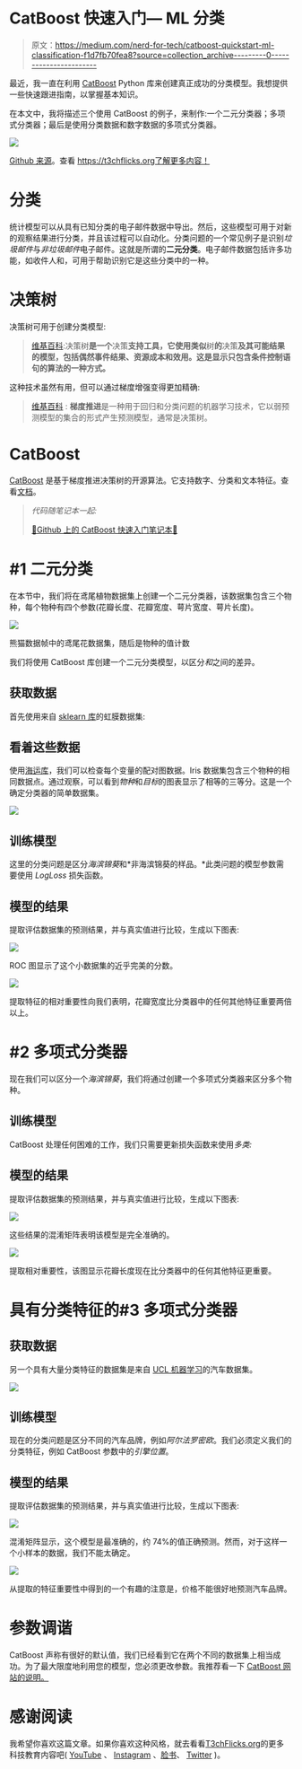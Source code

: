 # CatBoost 快速入门— ML 分类

> 原文：<https://medium.com/nerd-for-tech/catboost-quickstart-ml-classification-f1d7fb70fea8?source=collection_archive---------0----------------------->

最近，我一直在利用 [CatBoost](https://catboost.ai/) Python 库来创建真正成功的分类模型。我想提供一些快速跟进指南，以掌握基本知识。

在本文中，我将描述三个使用 CatBoost 的例子，来制作:一个二元分类器；多项式分类器；最后是使用分类数据和数字数据的多项式分类器。

![](img/58d8883d3d4f186d65eba49216f0a5de.png)

[Github 来源](https://github.com/sk-t3ch/catboost-quickstart)。查看 https://t3chflicks.org了解更多内容！

# 分类

统计模型可以从具有已知分类的电子邮件数据中导出。然后，这些模型可用于对新的观察结果进行分类，并且该过程可以自动化。分类问题的一个常见例子是识别*垃圾邮件*与*非垃圾邮件*电子邮件。这就是所谓的**二元分类**。电子邮件数据包括许多功能，如收件人和，可用于帮助识别它是这些分类中的一种。

# 决策树

决策树可用于创建分类模型:

> [维基百科](https://en.wikipedia.org/wiki/Decision_tree_learning):决策树**是一个**决策**支持工具，它使用类似**树**的**决策**及其可能结果的模型，包括偶然事件结果、资源成本和效用。这是显示只包含条件控制语句的算法的一种方式。**

这种技术虽然有用，但可以通过梯度增强变得更加精确:

> [维基百科](https://en.wikipedia.org/wiki/Gradient_boosting) : **梯度推进**是一种用于回归和分类问题的机器学习技术，它以弱预测模型的集合的形式产生预测模型，通常是决策树。

# CatBoost

[CatBoost](https://catboost.ai/) 是基于梯度推进决策树的开源算法。它支持数字、分类和文本特征。查看[文档](https://catboost.ai/docs/features/categorical-features.html#dataset-processing)。

> *代码随笔记本一起:*
> 
> [🔗Github 上的 CatBoost 快速入门笔记本📔](https://github.com/sk-t3ch/catboost-quickstart)

# #1 二元分类

在本节中，我们将在鸢尾植物数据集上创建一个二元分类器，该数据集包含三个物种，每个物种有四个参数(花瓣长度、花瓣宽度、萼片宽度、萼片长度)。

![](img/ea19c27f9d1a4543b42d39ac21b4e4f5.png)

熊猫数据帧中的鸢尾花数据集，随后是物种的值计数

我们将使用 CatBoost 库创建一个二元分类模型，以区分*和*之间的差异。

## 获取数据

首先使用来自 [sklearn 库](https://scikit-learn.org/stable/user_guide.html)的虹膜数据集:

## 看着这些数据

使用[海运库](https://seaborn.pydata.org/introduction.html)，我们可以检查每个变量的配对图数据。Iris 数据集包含三个物种的相同数据点。通过观察，可以看到*物种*和*目标*的图表显示了相等的三等分。这是一个确定分类器的简单数据集。

![](img/f55d0a0923ae3ae1e2126f279bcab436.png)

## 训练模型

这里的分类问题是区分*海滨锦葵*和*非海滨锦葵的样品。*此类问题的模型参数需要使用 *LogLoss* 损失函数。

## 模型的结果

提取评估数据集的预测结果，并与真实值进行比较，生成以下图表:

![](img/332dbebea3aad7b938e5a397ff7a2201.png)

ROC 图显示了这个小数据集的近乎完美的分数。

![](img/ee6790b44c1de7a2b1f3d67f62952808.png)

提取特征的相对重要性向我们表明，花瓣宽度比分类器中的任何其他特征重要两倍以上。

# #2 多项式分类器

现在我们可以区分一个*海滨锦葵*，我们将通过创建一个多项式分类器来区分多个物种。

## 训练模型

CatBoost 处理任何困难的工作，我们只需要更新损失函数来使用*多类:*

## 模型的结果

提取评估数据集的预测结果，并与真实值进行比较，生成以下图表:

![](img/6beff40344c7b8124386f1355cd6822c.png)

这些结果的混淆矩阵表明该模型是完全准确的。

![](img/ebacd7c79bf76c861864cbc5b52750d0.png)

提取相对重要性，该图显示花瓣长度现在比分类器中的任何其他特征更重要。

# 具有分类特征的#3 多项式分类器

## 获取数据

另一个具有大量分类特征的数据集是来自 [UCL 机器学习](https://archive.ics.uci.edu/ml/index.php)的汽车数据集。

![](img/161294c7e22b9feece18dc4830fd0322.png)

## 训练模型

现在的分类问题是区分不同的汽车品牌，例如*阿尔法罗密欧*。我们必须定义我们的分类特征，例如 CatBoost 参数中的*引擎位置*。

## 模型的结果

提取评估数据集的预测结果，并与真实值进行比较，生成以下图表:

![](img/b923def99ea493b30a265a0df6f142f9.png)

混淆矩阵显示，这个模型是最准确的，约 74%的值正确预测。然而，对于这样一个小样本的数据，我们不能太确定。

![](img/17769c5db3b503a34ce54ce4013c8661.png)

从提取的特征重要性中得到的一个有趣的注意是，价格不能很好地预测汽车品牌。

# 参数调谐

CatBoost 声称有很好的默认值，我们已经看到它在两个不同的数据集上相当成功。为了最大限度地利用您的模型，您必须更改参数。我推荐看一下 [CatBoost 网站的说明。](https://catboost.ai/docs/concepts/parameter-tuning.html)

# 感谢阅读

我希望你喜欢这篇文章。如果你喜欢这种风格，就去看看[T3chFlicks.org](https://t3chflicks.org/)的更多科技教育内容吧( [YouTube](https://www.youtube.com/channel/UC0eSD-tdiJMI5GQTkMmZ-6w) 、 [Instagram](https://www.instagram.com/t3chflicks/) 、[脸书](https://www.facebook.com/t3chflicks)、 [Twitter](https://twitter.com/t3chflicks) )。